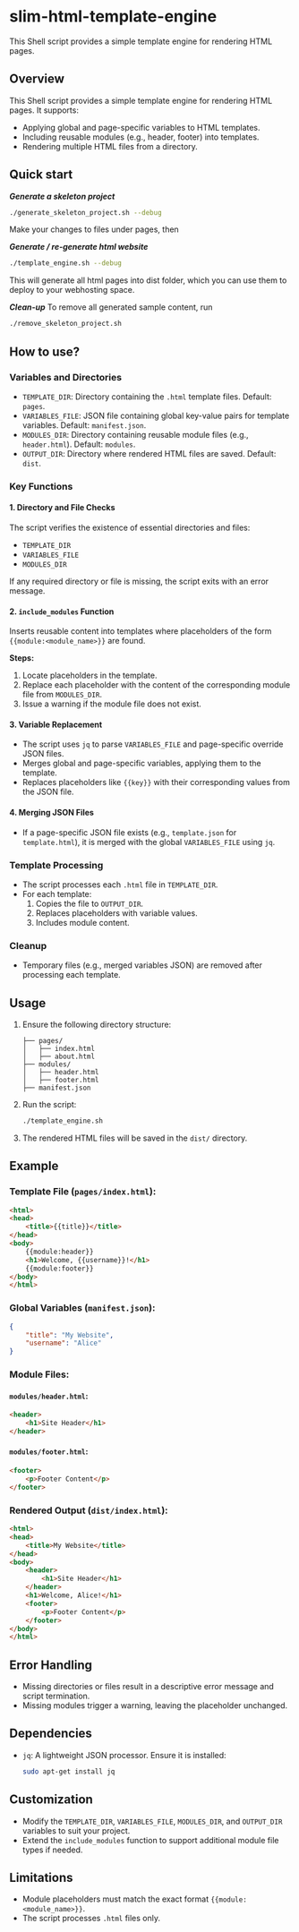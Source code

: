 # slim-html-template-engine
This Shell script provides a simple template engine for rendering HTML pages.

## Overview
This Shell script provides a simple template engine for rendering HTML pages. It supports:

- Applying global and page-specific variables to HTML templates.
- Including reusable modules (e.g., header, footer) into templates.
- Rendering multiple HTML files from a directory.


## Quick start

***Generate a skeleton project***

```sh
./generate_skeleton_project.sh --debug
```
Make your changes to files under pages, then 

***Generate / re-generate html website***
```sh
./template_engine.sh --debug
```
This will generate all html pages into dist folder, which you can use them to deploy to your webhosting space.

***Clean-up***
To remove all generated sample content, run
```sh
./remove_skeleton_project.sh
```

## How to use?

### Variables and Directories
- `TEMPLATE_DIR`: Directory containing the `.html` template files. Default: `pages`.
- `VARIABLES_FILE`: JSON file containing global key-value pairs for template variables. Default: `manifest.json`.
- `MODULES_DIR`: Directory containing reusable module files (e.g., `header.html`). Default: `modules`.
- `OUTPUT_DIR`: Directory where rendered HTML files are saved. Default: `dist`.

### Key Functions

#### 1. Directory and File Checks
The script verifies the existence of essential directories and files:
- `TEMPLATE_DIR`
- `VARIABLES_FILE`
- `MODULES_DIR`

If any required directory or file is missing, the script exits with an error message.

#### 2. `include_modules` Function
Inserts reusable content into templates where placeholders of the form `{{module:<module_name>}}` are found.

**Steps:**
1. Locate placeholders in the template.
2. Replace each placeholder with the content of the corresponding module file from `MODULES_DIR`.
3. Issue a warning if the module file does not exist.

#### 3. Variable Replacement
- The script uses `jq` to parse `VARIABLES_FILE` and page-specific override JSON files.
- Merges global and page-specific variables, applying them to the template.
- Replaces placeholders like `{{key}}` with their corresponding values from the JSON file.

#### 4. Merging JSON Files
- If a page-specific JSON file exists (e.g., `template.json` for `template.html`), it is merged with the global `VARIABLES_FILE` using `jq`.

### Template Processing
- The script processes each `.html` file in `TEMPLATE_DIR`.
- For each template:
  1. Copies the file to `OUTPUT_DIR`.
  2. Replaces placeholders with variable values.
  3. Includes module content.

### Cleanup
- Temporary files (e.g., merged variables JSON) are removed after processing each template.

## Usage
1. Ensure the following directory structure:
   ```
   ├── pages/
   │   ├── index.html
   │   ├── about.html
   ├── modules/
   │   ├── header.html
   │   ├── footer.html
   ├── manifest.json
   ```
2. Run the script:
   ```bash
   ./template_engine.sh
   ```
3. The rendered HTML files will be saved in the `dist/` directory.

## Example
### Template File (`pages/index.html`):
```html
<html>
<head>
    <title>{{title}}</title>
</head>
<body>
    {{module:header}}
    <h1>Welcome, {{username}}!</h1>
    {{module:footer}}
</body>
</html>
```

### Global Variables (`manifest.json`):
```json
{
    "title": "My Website",
    "username": "Alice"
}
```

### Module Files:
#### `modules/header.html`:
```html
<header>
    <h1>Site Header</h1>
</header>
```
#### `modules/footer.html`:
```html
<footer>
    <p>Footer Content</p>
</footer>
```

### Rendered Output (`dist/index.html`):
```html
<html>
<head>
    <title>My Website</title>
</head>
<body>
    <header>
        <h1>Site Header</h1>
    </header>
    <h1>Welcome, Alice!</h1>
    <footer>
        <p>Footer Content</p>
    </footer>
</body>
</html>
```

## Error Handling
- Missing directories or files result in a descriptive error message and script termination.
- Missing modules trigger a warning, leaving the placeholder unchanged.

## Dependencies
- `jq`: A lightweight JSON processor. Ensure it is installed:
  ```bash
  sudo apt-get install jq
  ```

## Customization
- Modify the `TEMPLATE_DIR`, `VARIABLES_FILE`, `MODULES_DIR`, and `OUTPUT_DIR` variables to suit your project.
- Extend the `include_modules` function to support additional module file types if needed.

## Limitations
- Module placeholders must match the exact format `{{module:<module_name>}}`.
- The script processes `.html` files only.

